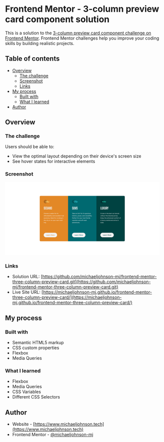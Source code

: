 # Frontend Mentor - 3-column preview card component solution

This is a solution to the [3-column preview card component challenge on Frontend Mentor](https://www.frontendmentor.io/challenges/3column-preview-card-component-pH92eAR2-). Frontend Mentor challenges help you improve your coding skills by building realistic projects. 

## Table of contents

- [Overview](#overview)
  - [The challenge](#the-challenge)
  - [Screenshot](#screenshot)
  - [Links](#links)
- [My process](#my-process)
  - [Built with](#built-with)
  - [What I learned](#what-i-learned)
- [Author](#author)

## Overview

### The challenge

Users should be able to:

- View the optimal layout depending on their device's screen size
- See hover states for interactive elements

### Screenshot

![](./screenshot.png)

### Links

- Solution URL: [https://github.com/michaeljohnson-mj/frontend-mentor-three-column-preview-card.git](https://github.com/michaeljohnson-mj/frontend-mentor-three-column-preview-card.git)
- Live Site URL: [https://michaeljohnson-mj.github.io/frontend-mentor-three-column-preview-card/](https://michaeljohnson-mj.github.io/frontend-mentor-three-column-preview-card/)

## My process

### Built with

- Semantic HTML5 markup
- CSS custom properties
- Flexbox
- Media Queries

### What I learned

- Flexbox
- Media Queries
- CSS Variables
- Different CSS Selectors

## Author

- Website - [https://www.michaeljohnson.tech](https://www.michaeljohnson.tech)
- Frontend Mentor - [@michaeljohnson-mj](https://www.frontendmentor.io/profile/yourusername)
